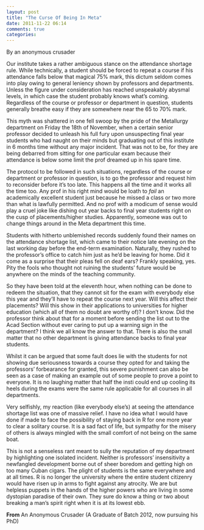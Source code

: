 ```yaml
---
layout: post
title: "The Curse Of Being In Meta"
date: 2011-11-22 06:14
comments: true
categories: 
---
```

<div class="authorline">
By an anonymous crusader
</div>

Our institute takes a rather ambiguous stance on the attendance shortage rule. While technically, a student should be forced to repeat a course if his attendance falls below that magical 75% mark, this dictum seldom comes into play owing to general leniency shown by professors and departments. Unless the figure under consideration has reached unspeakably abysmal levels, in which case the student probably knows what’s coming. Regardless of the course or professor or department in question, students generally breathe easy if they are somewhere near the 65 to 70% mark.

This myth was shattered in one fell swoop by the pride of the Metallurgy department on Friday the 18th of November, when a certain senior professor decided to unleash his full fury upon unsuspecting final year students who had naught on their minds but graduating out of this institute in 6 months time without any major incident. That was not to be, for they are being debarred from sitting for one particular exam because their attendance is below some limit the prof dreamed up in his spare time.

<!--more-->
The protocol to be followed in such situations, regardless of the course or department or professor in question, is to go the professor and request him to reconsider before it’s too late. This happens all the time and it works all the time too. Any prof in his right mind would be loath to <em>fail</em> an academically excellent student just because he missed a class or two more than what is lawfully permitted. And no prof with a modicum of sense would play a cruel joke like dishing out year backs to final year students right on the cusp of placements/higher studies. Apparently, someone was out to change things around in the Meta department this time.

Students with hitherto unblemished records suddenly found their names on the attendance shortage list, which came to their notice late evening on the last working day before the end-term examination. Naturally, they rushed to the professor’s office to catch him just as he’d be leaving for home. Did it come as a surprise that their pleas fell on deaf ears? Frankly speaking, yes. Pity the fools who thought not ruining the students’ future would be anywhere on the minds of the teaching community.

So they have been told at the eleventh hour, when nothing can be done to redeem the situation, that they cannot sit for the exam with everybody else this year and they’ll have to repeat the course next year. Will this affect their placements? Will this show in their applications to universities for higher education (which all of them no doubt are worthy of)? I don’t know. Did the professor think about that for a moment before sending the list out to the Acad Section without ever caring to put up a warning sign in the department? I think we all know the answer to that. There is also the small matter that no other department is giving attendance backs to final year students.

Whilst it can be argued that some fault does lie with the students for not showing due seriousness towards a course they opted for and taking the professors’ forbearance for granted, this severe punishment can also be seen as a case of making an example out of some people to prove a point to everyone. It is no laughing matter that half the insti could end up cooling its heels during the exams were the same rule applicable for all courses in all departments. 

Very selfishly, my reaction (like everybody else’s) at seeing the attendance shortage list was one of massive relief. I have no idea what I would have done if made to face the possibility of staying back in R for one more year to clear a solitary course. It is a sad fact of life, but sympathy for the misery of others is always mingled with the small comfort of not being on the same boat.

This is not a senseless rant meant to sully the reputation of my department by highlighting one isolated incident. Neither is professors’ insensitivity a newfangled development borne out of sheer boredom and getting high on too many Cuban cigars. The plight of students is the same everywhere and at all times. R is no longer the university where the entire student citizenry would have risen up in arms to fight against any atrocity. We are but helpless puppets in the hands of the higher powers who are living in some dystopian paradise of their own. They sure do know a thing or two about breaking a man’s spirit right when it is at its lowest ebb. 

<strong>From</strong>
An Anonymous Crusader
(A Graduate of Batch 2012, now pursuing his PhD)
